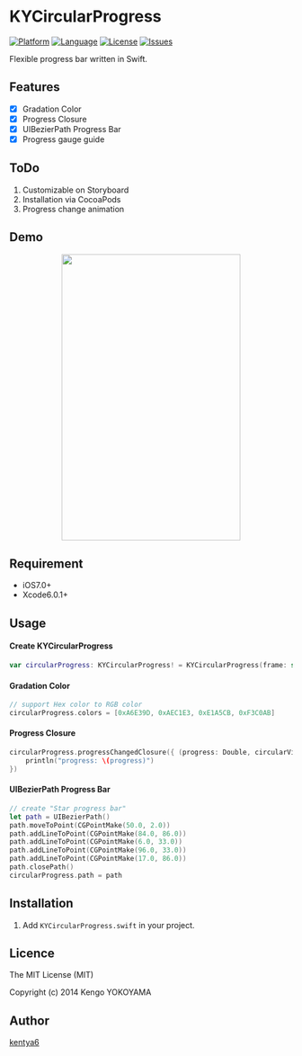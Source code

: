 KYCircularProgress
==================

[![Platform](http://img.shields.io/badge/platform-ios-blue.svg?style=flat
)](https://developer.apple.com/iphone/index.action)
[![Language](http://img.shields.io/badge/language-swift-brightgreen.svg?style=flat
)](https://developer.apple.com/swift)
[![License](http://img.shields.io/badge/license-MIT-lightgrey.svg?style=flat
)](http://mit-license.org)
[![Issues](https://img.shields.io/github/issues/kentya6/KYCircularProgress.svg?style=flat
)](https://github.com/kentya6/KYCircularProgress/issues?state=open)

Flexible progress bar written in Swift.

## Features
- [x] Gradation Color
- [x] Progress Closure
- [x] UIBezierPath Progress Bar
- [x] Progress gauge guide

## ToDo
1. Customizable on Storyboard
2. Installation via CocoaPods
3. Progress change animation

## Demo
<p align="center" >
<img src="http://kentya6.github.io/KYCircularProgress/demo.gif" width="318" height="509"/>
</p>

## Requirement
* iOS7.0+
* Xcode6.0.1+

## Usage
#### Create KYCircularProgress
```swift
var circularProgress: KYCircularProgress! = KYCircularProgress(frame: self.view.bounds)
```

#### Gradation Color
```swift
// support Hex color to RGB color
circularProgress.colors = [0xA6E39D, 0xAEC1E3, 0xE1A5CB, 0xF3C0AB]
```

#### Progress Closure
```swift
circularProgress.progressChangedClosure({ (progress: Double, circularView: KYCircularProgress) in
	println("progress: \(progress)")
})
```

#### UIBezierPath Progress Bar
```swift
// create "Star progress bar"
let path = UIBezierPath()
path.moveToPoint(CGPointMake(50.0, 2.0))
path.addLineToPoint(CGPointMake(84.0, 86.0))
path.addLineToPoint(CGPointMake(6.0, 33.0))
path.addLineToPoint(CGPointMake(96.0, 33.0))
path.addLineToPoint(CGPointMake(17.0, 86.0))
path.closePath()
circularProgress.path = path
```
## Installation
1. Add `KYCircularProgress.swift` in your project.

## Licence

The MIT License (MIT)

Copyright (c) 2014 Kengo YOKOYAMA

## Author

[kentya6](https://github.com/kentya6)
